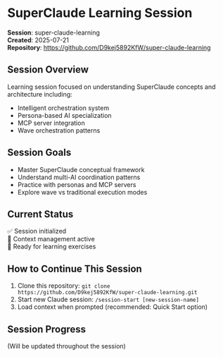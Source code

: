 # SuperClaude Learning Session

**Session**: super-claude-learning  
**Created**: 2025-07-21  
**Repository**: https://github.com/D9kej5892KfW/super-claude-learning

## Session Overview
Learning session focused on understanding SuperClaude concepts and architecture including:
- Intelligent orchestration system
- Persona-based AI specialization
- MCP server integration
- Wave orchestration patterns

## Session Goals
- Master SuperClaude conceptual framework
- Understand multi-AI coordination patterns
- Practice with personas and MCP servers
- Explore wave vs traditional execution modes

## Current Status
✅ Session initialized  
📁 Context management active  
🔄 Ready for learning exercises

## How to Continue This Session
1. Clone this repository: `git clone https://github.com/D9kej5892KfW/super-claude-learning.git`
2. Start new Claude session: `/session-start [new-session-name]`
3. Load context when prompted (recommended: Quick Start option)

## Session Progress
(Will be updated throughout the session)